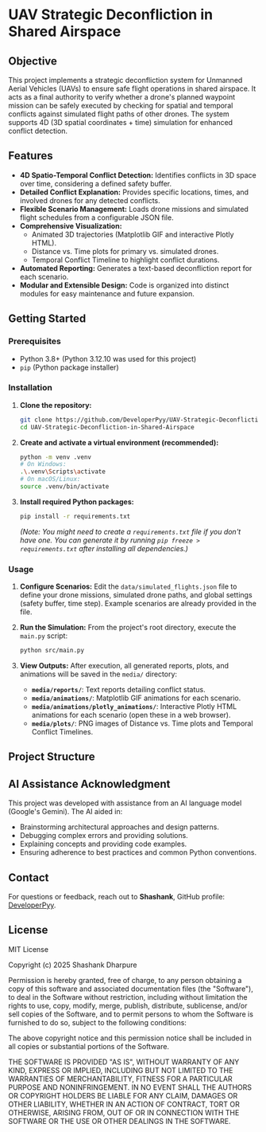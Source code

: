 # UAV Strategic Deconfliction in Shared Airspace

## Objective
This project implements a strategic deconfliction system for Unmanned Aerial Vehicles (UAVs) to ensure safe flight operations in shared airspace. It acts as a final authority to verify whether a drone's planned waypoint mission can be safely executed by checking for spatial and temporal conflicts against simulated flight paths of other drones. The system supports 4D (3D spatial coordinates + time) simulation for enhanced conflict detection.

## Features
* **4D Spatio-Temporal Conflict Detection:** Identifies conflicts in 3D space over time, considering a defined safety buffer.
* **Detailed Conflict Explanation:** Provides specific locations, times, and involved drones for any detected conflicts.
* **Flexible Scenario Management:** Loads drone missions and simulated flight schedules from a configurable JSON file.
* **Comprehensive Visualization:**
    * Animated 3D trajectories (Matplotlib GIF and interactive Plotly HTML).
    * Distance vs. Time plots for primary vs. simulated drones.
    * Temporal Conflict Timeline to highlight conflict durations.
* **Automated Reporting:** Generates a text-based deconfliction report for each scenario.
* **Modular and Extensible Design:** Code is organized into distinct modules for easy maintenance and future expansion.

## Getting Started

### Prerequisites
* Python 3.8+ (Python 3.12.10 was used for this project)
* `pip` (Python package installer)

### Installation

1.  **Clone the repository:**
    ```bash
    git clone https://github.com/DeveloperPyy/UAV-Strategic-Deconfliction-in-Shared-Airspace.git
    cd UAV-Strategic-Deconfliction-in-Shared-Airspace
    ```
2.  **Create and activate a virtual environment (recommended):**
    ```bash
    python -m venv .venv
    # On Windows:
    .\.venv\Scripts\activate
    # On macOS/Linux:
    source .venv/bin/activate
    ```
3.  **Install required Python packages:**
    ```bash
    pip install -r requirements.txt
    ```
    *(Note: You might need to create a `requirements.txt` file if you don't have one. You can generate it by running `pip freeze > requirements.txt` after installing all dependencies.)*


[//]: # (4.  **Install external dependencies for Matplotlib GIF animations &#40;if on Windows&#41;:**)

[//]: # (    * Matplotlib's GIF animations often rely on `ImageMagick`.)

[//]: # (    * Download and install `ImageMagick` from [https://imagemagick.org/]&#40;https://imagemagick.org/&#41;.)

[//]: # (    * During installation, ensure you select the options to **"Install legacy utilities &#40;e.g. convert&#41;"** and **"Add application directory to your system PATH."**)

### Usage

1.  **Configure Scenarios:**
    Edit the `data/simulated_flights.json` file to define your drone missions, simulated drone paths, and global settings (safety buffer, time step). Example scenarios are already provided in the file.

2.  **Run the Simulation:**
    From the project's root directory, execute the `main.py` script:
    ```bash
    python src/main.py
    ```

3.  **View Outputs:**
    After execution, all generated reports, plots, and animations will be saved in the `media/` directory:
    * **`media/reports/`**: Text reports detailing conflict status.
    * **`media/animations/`**: Matplotlib GIF animations for each scenario.
    * **`media/animations/plotly_animations/`**: Interactive Plotly HTML animations for each scenario (open these in a web browser).
    * **`media/plots/`**: PNG images of Distance vs. Time plots and Temporal Conflict Timelines.

## Project Structure


## AI Assistance Acknowledgment
This project was developed with assistance from an AI language model (Google's Gemini). The AI aided in:
* Brainstorming architectural approaches and design patterns.
* Debugging complex errors and providing solutions.
* Explaining concepts and providing code examples.
* Ensuring adherence to best practices and common Python conventions.

## Contact
For questions or feedback, reach out to **Shashank**, GitHub profile: [DeveloperPyy](https://github.com/DeveloperPyy).


## License
MIT License

Copyright (c) 2025 Shashank Dharpure

Permission is hereby granted, free of charge, to any person obtaining a copy
of this software and associated documentation files (the "Software"), to deal
in the Software without restriction, including without limitation the rights
to use, copy, modify, merge, publish, distribute, sublicense, and/or sell
copies of the Software, and to permit persons to whom the Software is
furnished to do so, subject to the following conditions:

The above copyright notice and this permission notice shall be included in all
copies or substantial portions of the Software.

THE SOFTWARE IS PROVIDED "AS IS", WITHOUT WARRANTY OF ANY KIND, EXPRESS OR
IMPLIED, INCLUDING BUT NOT LIMITED TO THE WARRANTIES OF MERCHANTABILITY,
FITNESS FOR A PARTICULAR PURPOSE AND NONINFRINGEMENT. IN NO EVENT SHALL THE
AUTHORS OR COPYRIGHT HOLDERS BE LIABLE FOR ANY CLAIM, DAMAGES OR OTHER
LIABILITY, WHETHER IN AN ACTION OF CONTRACT, TORT OR OTHERWISE, ARISING FROM,
OUT OF OR IN CONNECTION WITH THE SOFTWARE OR THE USE OR OTHER DEALINGS IN THE
SOFTWARE.